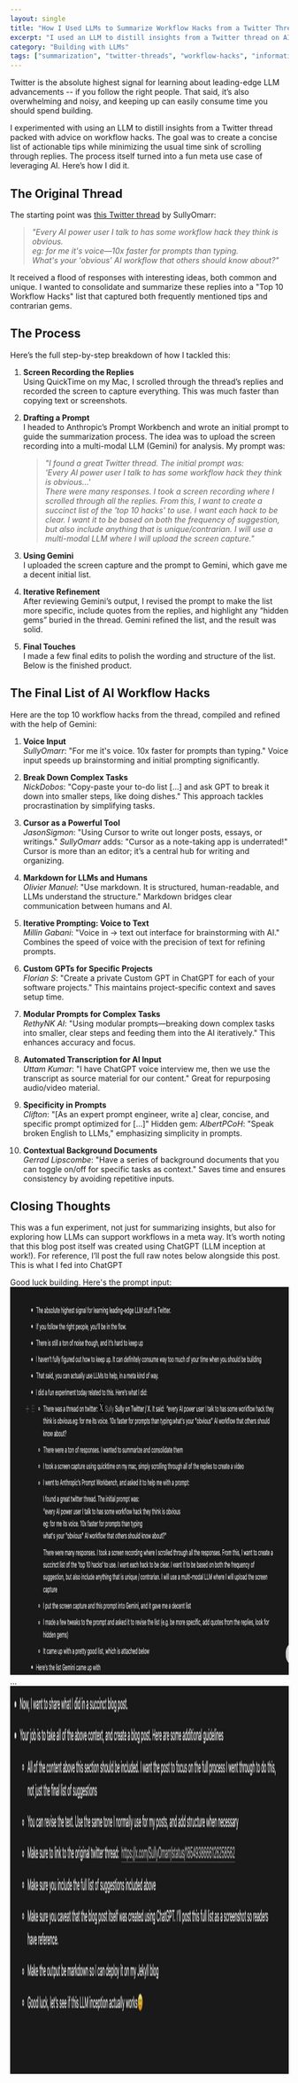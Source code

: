 ```yaml
---
layout: single
title: "How I Used LLMs to Summarize Workflow Hacks from a Twitter Thread"
excerpt: "I used an LLM to distill insights from a Twitter thread on AI workflow hacks — turning a noisy flood of replies into a clear, structured top 10 list. The process itself became a meta-experiment in using AI to cut through information overload efficiently."
category: "Building with LLMs"
tags: ["summarization", "twitter-threads", "workflow-hacks", "information-processing", "meta-usage"]
---
```


Twitter is the absolute highest signal for learning about leading-edge LLM advancements -- if you follow the right people. That said, it’s also overwhelming and noisy, and keeping up can easily consume time you should spend building. 

I experimented with using an LLM to distill insights from a Twitter thread packed with advice on workflow hacks. The goal was to create a concise list of actionable tips while minimizing the usual time sink of scrolling through replies. The process itself turned into a fun meta use case of leveraging AI. Here’s how I did it.

## The Original Thread

The starting point was [this Twitter thread](https://x.com/SullyOmarr/status/1854938666126258562) by SullyOmarr:

> *"Every AI power user I talk to has some workflow hack they think is obvious.  
> eg: for me it's voice—10x faster for prompts than typing.  
> What's your 'obvious' AI workflow that others should know about?"*

It received a flood of responses with interesting ideas, both common and unique. I wanted to consolidate and summarize these replies into a "Top 10 Workflow Hacks" list that captured both frequently mentioned tips and contrarian gems.


## The Process

Here’s the full step-by-step breakdown of how I tackled this:

1. **Screen Recording the Replies**  
   Using QuickTime on my Mac, I scrolled through the thread’s replies and recorded the screen to capture everything. This was much faster than copying text or screenshots.

2. **Drafting a Prompt**  
   I headed to Anthropic’s Prompt Workbench and wrote an initial prompt to guide the summarization process. The idea was to upload the screen recording into a multi-modal LLM (Gemini) for analysis. My prompt was:

   > *"I found a great Twitter thread. The initial prompt was:  
   > 'Every AI power user I talk to has some workflow hack they think is obvious...'  
   > There were many responses. I took a screen recording where I scrolled through all the replies. From this, I want to create a succinct list of the 'top 10 hacks' to use. I want each hack to be clear. I want it to be based on both the frequency of suggestion, but also include anything that is unique/contrarian. I will use a multi-modal LLM where I will upload the screen capture."*

3. **Using Gemini**  
   I uploaded the screen capture and the prompt to Gemini, which gave me a decent initial list. 

4. **Iterative Refinement**  
   After reviewing Gemini’s output, I revised the prompt to make the list more specific, include quotes from the replies, and highlight any “hidden gems” buried in the thread. Gemini refined the list, and the result was solid.

5. **Final Touches**  
   I made a few final edits to polish the wording and structure of the list. Below is the finished product.


## The Final List of AI Workflow Hacks

Here are the top 10 workflow hacks from the thread, compiled and refined with the help of Gemini:

1. **Voice Input**  
   *SullyOmarr*: "For me it's voice. 10x faster for prompts than typing." Voice input speeds up brainstorming and initial prompting significantly.

2. **Break Down Complex Tasks**  
   *NickDobos*: "Copy-paste your to-do list [...] and ask GPT to break it down into smaller steps, like doing dishes." This approach tackles procrastination by simplifying tasks.

3. **Cursor as a Powerful Tool**  
   *JasonSigmon*: "Using Cursor to write out longer posts, essays, or writings." *SullyOmarr* adds: "Cursor as a note-taking app is underrated!" Cursor is more than an editor; it’s a central hub for writing and organizing.

4. **Markdown for LLMs and Humans**  
   *Olivier Manuel*: "Use markdown. It is structured, human-readable, and LLMs understand the structure." Markdown bridges clear communication between humans and AI.

5. **Iterative Prompting: Voice to Text**  
   *Millin Gabani*: "Voice in -> text out interface for brainstorming with AI." Combines the speed of voice with the precision of text for refining prompts.

6. **Custom GPTs for Specific Projects**  
   *Florian S*: "Create a private Custom GPT in ChatGPT for each of your software projects." This maintains project-specific context and saves setup time.

7. **Modular Prompts for Complex Tasks**  
   *RethyNK AI*: "Using modular prompts—breaking down complex tasks into smaller, clear steps and feeding them into the AI iteratively." This enhances accuracy and focus.

8. **Automated Transcription for AI Input**  
   *Uttam Kumar*: "I have ChatGPT voice interview me, then we use the transcript as source material for our content." Great for repurposing audio/video material.

9. **Specificity in Prompts**  
   *Clifton*: "[As an expert prompt engineer, write a] clear, concise, and specific prompt optimized for [...]" Hidden gem: *AlbertPCoH*: "Speak broken English to LLMs," emphasizing simplicity in prompts.

10. **Contextual Background Documents**  
   *Gerrad Lipscombe*: "Have a series of background documents that you can toggle on/off for specific tasks as context." Saves time and ensures consistency by avoiding repetitive inputs.

## Closing Thoughts

This was a fun experiment, not just for summarizing insights, but also for exploring how LLMs can support workflows in a meta way. It’s worth noting that this blog post itself was created using ChatGPT (LLM inception at work!). For reference, I’ll post the full raw notes below alongside this post. This is what I fed into ChatGPT

Good luck building. Here's the prompt input:
<br/>
<img src="/docs/assets/images/twitter-summary/1.png" width="700px" height="700px"/>
<br/>
...
<br/>
<img src="/docs/assets/images/twitter-summary/2.png" width="700px" height="700px"/>
